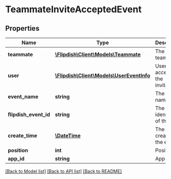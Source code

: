 # TeammateInviteAcceptedEvent

## Properties
Name | Type | Description | Notes
------------ | ------------- | ------------- | -------------
**teammate** | [**\Flipdish\\Client\Models\Teammate**](Teammate.md) | The deleted teammate | [optional] 
**user** | [**\Flipdish\\Client\Models\UserEventInfo**](UserEventInfo.md) | User who accepted the invitation | [optional] 
**event_name** | **string** | The event name | [optional] 
**flipdish_event_id** | **string** | The identitfier of the event | [optional] 
**create_time** | [**\DateTime**](\DateTime.md) | The time of creation of the event | [optional] 
**position** | **int** | Position | [optional] 
**app_id** | **string** | App id | [optional] 

[[Back to Model list]](../README.md#documentation-for-models) [[Back to API list]](../README.md#documentation-for-api-endpoints) [[Back to README]](../README.md)



